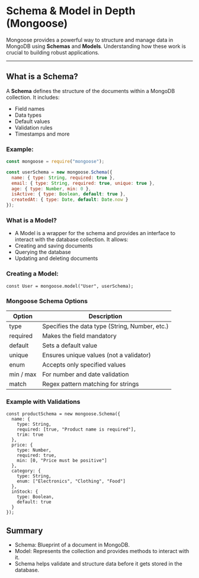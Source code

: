 # Schema & Model in Depth (Mongoose)

Mongoose provides a powerful way to structure and manage data in MongoDB using **Schemas** and **Models**. Understanding how these work is crucial to building robust applications.

---

## What is a Schema?

A **Schema** defines the structure of the documents within a MongoDB collection. It includes:
- Field names
- Data types
- Default values
- Validation rules
- Timestamps and more

### Example:

```js
const mongoose = require("mongoose");

const userSchema = new mongoose.Schema({
  name: { type: String, required: true },
  email: { type: String, required: true, unique: true },
  age: { type: Number, min: 0 },
  isActive: { type: Boolean, default: true },
  createdAt: { type: Date, default: Date.now }
});
```
### What is a Model?
- A Model is a wrapper for the schema and provides an interface to interact with the database collection. It allows:
- Creating and saving documents
- Querying the database
- Updating and deleting documents

### Creating a Model:
```
const User = mongoose.model("User", userSchema);
```

### Mongoose Schema Options

| Option |	Description |
| ------- | ----------- |
| type	| Specifies the data type (String, Number, etc.) |
| required	| Makes the field mandatory |
| default |	Sets a default value |
| unique |	Ensures unique values (not a validator) |
| enum |	Accepts only specified values |
| min / max	| For number and date validation |
| match	| Regex pattern matching for strings |

### Example with Validations
```
const productSchema = new mongoose.Schema({
  name: {
    type: String,
    required: [true, "Product name is required"],
    trim: true
  },
  price: {
    type: Number,
    required: true,
    min: [0, "Price must be positive"]
  },
  category: {
    type: String,
    enum: ["Electronics", "Clothing", "Food"]
  },
  inStock: {
    type: Boolean,
    default: true
  }
});
```

## Summary
- Schema: Blueprint of a document in MongoDB.
- Model: Represents the collection and provides methods to interact with it.
- Schema helps validate and structure data before it gets stored in the database.
